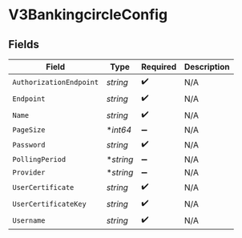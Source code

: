 # V3BankingcircleConfig


## Fields

| Field                   | Type                    | Required                | Description             |
| ----------------------- | ----------------------- | ----------------------- | ----------------------- |
| `AuthorizationEndpoint` | *string*                | :heavy_check_mark:      | N/A                     |
| `Endpoint`              | *string*                | :heavy_check_mark:      | N/A                     |
| `Name`                  | *string*                | :heavy_check_mark:      | N/A                     |
| `PageSize`              | **int64*                | :heavy_minus_sign:      | N/A                     |
| `Password`              | *string*                | :heavy_check_mark:      | N/A                     |
| `PollingPeriod`         | **string*               | :heavy_minus_sign:      | N/A                     |
| `Provider`              | **string*               | :heavy_minus_sign:      | N/A                     |
| `UserCertificate`       | *string*                | :heavy_check_mark:      | N/A                     |
| `UserCertificateKey`    | *string*                | :heavy_check_mark:      | N/A                     |
| `Username`              | *string*                | :heavy_check_mark:      | N/A                     |
